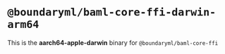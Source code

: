 # `@boundaryml/baml-core-ffi-darwin-arm64`

This is the **aarch64-apple-darwin** binary for `@boundaryml/baml-core-ffi`
